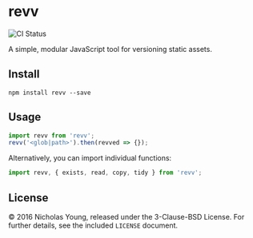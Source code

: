# revv

![CI Status](https://api.travis-ci.org/nicholaswyoung/revv.svg?branch=master)

A simple, modular JavaScript tool for versioning static assets.

## Install

```
npm install revv --save
```

## Usage

```javascript
import revv from 'revv';
revv('<glob|path>').then(revved => {});
```

Alternatively, you can import individual functions:

```javascript
import revv, { exists, read, copy, tidy } from 'revv';
```

## License

&copy; 2016 Nicholas Young, released under the 3-Clause-BSD License. For further
details, see the included `LICENSE` document.
